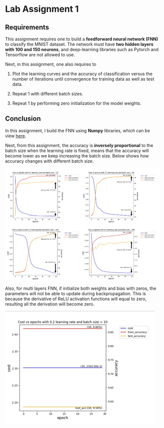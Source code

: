 # Lab Assignment 1
## Requirements 
This assignment requires one to build a **feedforward neural network (FNN)** to classify the MNIST dataset. The network must have **two hidden layers with 100 and 150 neurons**, and deep-learning libraries such as Pytorch and Tensorflow are not allowed to use.

Next, in this assignment, one also requires to

1. Plot the learning curves and the accuracy of classification versus the number of iterations until convergence for training data as well as test data.

2. Repeat 1 with different batch sizes.

3. Repeat 1 by performing zero initialization for the model weights.

## Conclusion 
In this assignment, I build the FNN using **Numpy** libraries, which can be view [here](obj.py).

Next, from this assignment, the accuracy is **inversely proportional** to the batch size when the learning rate is fixed, means that the accuracy will become lower as we keep increasing the batch size. Below shows how accuracy changes with different batch size.

![Result with different batch size](img/img1.png)
    
Also, for multi layers FNN, if initialize both weights and bias with zeros, the parameters will not be able to update during backpropagation. This is because the derivative of ReLU activation functions will equal to zero, resulting all the derivation will become zero.

![Zero initialization](img/img2.png)
    